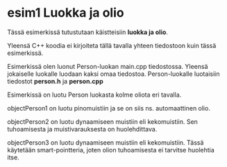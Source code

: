# esim1 Luokka ja olio

Tässä esimerkissä tutustutaan käistteisiin **luokka ja olio**.

Yleensä C++ koodia ei kirjoiteta tällä tavalla yhteen tiedostoon kuin tässä esimerkissä.

Esimerkissä olen luonut Person-luokan main.cpp tiedostossa. Yleensä jokaiselle luokalle luodaan kaksi omaa tiedostoa. Person-luokalle luotaisiin tiedostot **person.h** ja **person.cpp**

Esimerkissä on luotu Person luokasta kolme oliota eri tavalla. 

objectPerson1 on luotu pinomuistiin ja se on siis ns. automaattinen olio.

objectPerson2 on luotu dynaamiseen muistiin eli kekomuistiin. Sen tuhoamisesta ja muistivarauksesta on huolehdittava.

objectPerson3 on luotu dynaamiseen muistiin eli kekomuistiin. Tässä käytetään smart-pointteria, joten olion tuhoamisesta ei tarvitse huolehtia itse.


